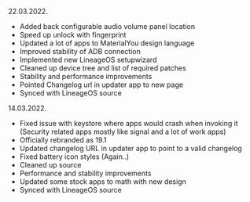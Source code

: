 22.03.2022.
 - Added back configurable audio volume panel location
 - Speed up unlock with fingerprint
 - Updated a lot of apps to MaterialYou design language
 - Improved stability of ADB connection
 - Implemented new LineageOS setupwizard
 - Cleaned up device tree and list of required patches
 - Stability and performance improvements
 - Pointed Changelog url in updater app to new page
 - Synced with LineageOS source

14.03.2022. 
 - Fixed issue with keystore where apps would crash when invoking it (Security related apps mostly like signal and a lot of work apps)
 - Officially rebranded as 19.1 
 - Updated changelog URL in updater app to point to a valid changelog
 - Fixed battery icon styles (Again..)
 - Cleaned up source
 - Performance and stability improvements
 - Updated some stock apps to math with new design
 - Synced with LineageOS source
